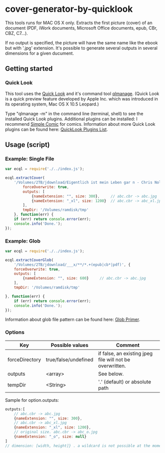 # cover-generator-by-quicklook

This tools runs for MAC OS X only.
Extracts the first picture (cover) of an document (PDF, iWork documents, Microsoft Office documents, epub, CBr, CBZ, C7...).

If no output is specified, the picture will have the same name like the ebook but with '.jpg' extension.
It's possible to generate several outputs in several dimensions for a given ducument.

## Getting started

### Quick Look
This tool uses the [Quick Look](https://en.m.wikipedia.org/wiki/Quick_Look) and it's command tool [qlmanage](https://www.google.de/search?q=generator+by&oq=generator+by&aqs=chrome..69i57j0l5.2758j0j7&sourceid=chrome&ie=UTF-8). 
(Quick Look is a quick preview feature developed by Apple Inc. which was introduced in its operating system, Mac OS X 10.5 Leopard.)

Type "qlmanage -m" in the command line (terminal, shell) to see the installed Quick Look plugins.
Additional plugins can be installed: I recommend [Simple Comic](https://en.wikipedia.org/wiki/Simple_Comic) for comics. 
Information about more Quick Look plugins can be found here: [QuickLook Plugins List](http://www.quicklookplugins.com/).

## Usage (script)

### Example: Single File
```js
var ecql = require('./../index.js');

ecql.extractCover(
    '/Volumes/2TB/jdownload/Eigentlich ist mein Leben gar n - Chris Nolde.epub', {
        forceOverwrite: true,
        outputs: [
            {nameExtension: "", size: 300},     // abc.cbr -> abc.jpg
            {nameExtension: "_xl", size: 1200}  // abc.cbr -> abc_xl.jpg
        ],
        tmpDir: '/Volumes/ramdisk/tmp'
    }, function(err) {
    if (err) return console.error(err);
    console.info('Done.');
});
```
### Example: Glob
```js
var ecql = require('./../index.js');

ecql.extractCoverGlob(
    '/Volumes/2TB/jdownload/___x/**/*.+(epub|cb*|pdf)', {
    forceOverwrite: true,
    outputs: [
        {nameExtension: "", size: 600}     // abc.cbr -> abc.jpg
    ],
    tmpDir: '/Volumes/ramdisk/tmp'

}, function(err) {
    if (err) return console.error(err);
    console.info('Done.');
});
```
Information about glob file pattern can be found here: [Glob Primer](www.npmjs.com/package/glob#glob-primer).

### Options

Key            | Possible values       | Comment
-------------- | ----------------------|-------------------------------------------------
forceDirectory | true/false/undefined  | if false, an existing jpeg file will not be overwritten.  
outputs        | \<array>              | See below. 
tempDir        | \<String>             | '.' (default) or absolute path 

Sample for option.outputs:
```js
outputs:[
    // abc.cbr -> abc.jpg
    {nameExtension: "", size: 300},   
    // abc.cbr -> abc_xl.jpg
    {nameExtension: "_xl", size: 1200}, 
    // original size. abc.cbr -> abc_o.jpg
    {nameExtension: "_o", size: null}          
]
// dimension: [width, height]} . a wildcard is not possible at the moment.
```

